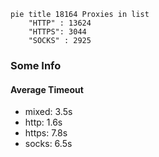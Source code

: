 
```mermaid
pie title 18164 Proxies in list
    "HTTP" : 13624
    "HTTPS": 3044
    "SOCKS" : 2925
```

### Some Info
#### Average Timeout

- mixed: 3.5s
- http: 1.6s
- https: 7.8s
- socks: 6.5s